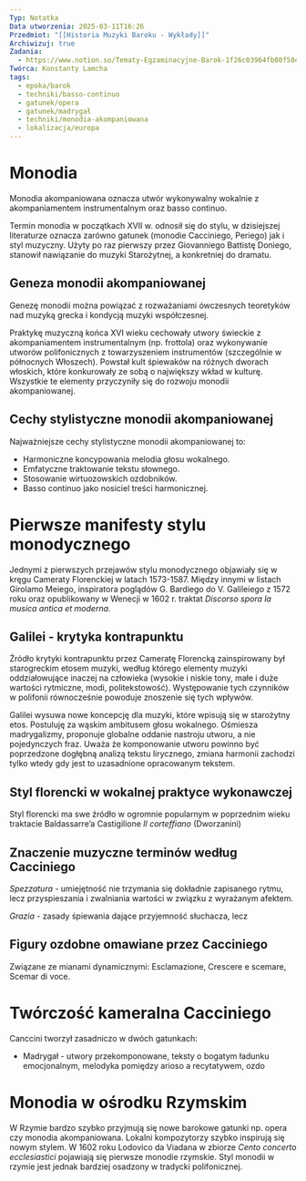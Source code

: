 ```yaml
---
Typ: Notatka
Data utworzenia: 2025-03-11T16:26
Przedmiot: "[[Historia Muzyki Baroku - Wykłady]]"
Archiwizuj: true
Zadania:
  - https://www.notion.so/Tematy-Egzaminacyjne-Barok-1f26c03964fb80f58ef4cafdc3984c5c?pvs=21
Twórca: Konstanty Lamcha
tags:
  - epoka/barok
  - techniki/basso-continuo
  - gatunek/opera
  - gatunek/madrygał
  - techniki/monodia-akompaniowana
  - lokalizacja/europa
---
```

# Monodia

Monodia akompaniowana oznacza utwór wykonywalny wokalnie z akompaniamentem instrumentalnym oraz basso continuo.

Termin monodia w początkach XVII w. odnosił się do stylu, w dzisiejszej literaturze oznacza zarówno gatunek (monodie Cacciniego, Periego) jak i styl muzyczny. Użyty po raz pierwszy przez Giovanniego Battistę Doniego, stanowił nawiązanie do muzyki Starożytnej, a konkretniej do dramatu.

## Geneza monodii akompaniowanej

Genezę monodii można powiązać z rozważaniami ówczesnych teoretyków nad muzyką grecka i kondycją muzyki współczesnej.

Praktykę muzyczną końca XVI wieku cechowały utwory świeckie z akompaniamentem instrumentalnym (np. frottola) oraz wykonywanie utworów polifonicznych z towarzyszeniem instrumentów (szczególnie w północnych Włoszech). Powstał kult śpiewaków na różnych dworach włoskich, które konkurowały ze sobą o największy wkład w kulturę. Wszystkie te elementy przyczyniły się do rozwoju monodii akompaniowanej.

## Cechy stylistyczne monodii akompaniowanej

Najważniejsze cechy stylistyczne monodii akompaniowanej to:

- Harmoniczne koncypowania melodia głosu wokalnego.
- Emfatyczne traktowanie tekstu słownego.
- Stosowanie wirtuozowskich ozdobników.
- Basso continuo jako nosiciel treści harmonicznej.

# Pierwsze manifesty stylu monodycznego

Jednymi z pierwszych przejawów stylu monodycznego objawiały się w kręgu Cameraty Florenckiej w latach 1573-1587. Między innymi w listach Girolamo Meiego, inspiratora poglądów G. Bardiego do V. Galileiego z 1572 roku oraz opublikowany w Wenecji w 1602 r. traktat _Discorso spora la musica antica et moderna_.

## Galilei - krytyka kontrapunktu

Źródło krytyki kontrapunktu przez Cameratę Florencką zainspirowany był starogreckim etosem muzyki, według którego elementy muzyki oddziałowujące inaczej na człowieka (wysokie i niskie tony, małe i duże wartości rytmiczne, modi, politekstowość). Występowanie tych czynników w polifonii równocześnie powoduje znoszenie się tych wpływów.

Galilei wysuwa nowe koncepcję dla muzyki, które wpisują się w starożytny etos. Postuluję za wąskim ambitusem głosu wokalnego. Ośmiesza madrygalizmy, proponuje globalne oddanie nastroju utworu, a nie pojedynczych fraz. Uważa że komponowanie utworu powinno być poprzedzone dogłębną analizą tekstu lirycznego, zmiana harmonii zachodzi tylko wtedy gdy jest to uzasadnione opracowanym tekstem.

## Styl florencki w wokalnej praktyce wykonawczej

Styl florencki ma swe źródło w ogromnie popularnym w poprzednim wieku traktacie Baldassarre’a Castigilione _Il corteffiano_ (Dworzanini)

## Znaczenie muzyczne terminów według Cacciniego

_Spezzatura_ - umiejętność nie trzymania się dokładnie zapisanego rytmu, lecz przyspieszania i zwalniania wartości w związku z wyrażanym afektem.

_Grazia_ - zasady śpiewania dające przyjemność słuchacza, lecz

## Figury ozdobne omawiane przez Cacciniego

Związane ze mianami dynamicznymi: Esclamazione, Crescere e scemare, Scemar di voce.

# Twórczość kameralna Cacciniego

Canccini tworzył zasadniczo w dwóch gatunkach:

- Madrygał - utwory przekomponowane, teksty o bogatym ładunku emocjonalnym, melodyka pomiędzy arioso a recytatywem, ozdo

# Monodia w ośrodku Rzymskim

W Rzymie bardzo szybko przyjmują się nowe barokowe gatunki np. opera czy monodia akompaniowana. Lokalni kompozytorzy szybko inspirują się nowym stylem. W 1602 roku Lodovico da Viadana w zbiorze _Cento concerto ecclesiastici_ pojawiają się pierwsze monodie rzymskie. Styl monodii w rzymie jest jednak bardziej osadzony w tradycki polifonicznej.